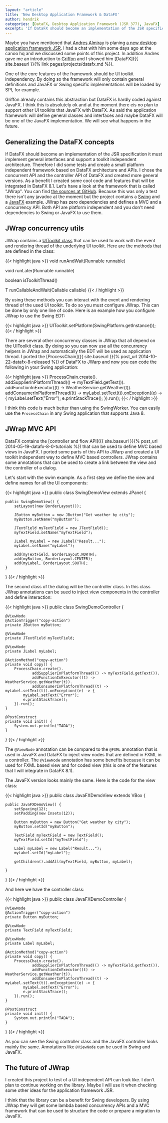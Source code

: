 ```yaml
---
layout: "article"
title: 'New Desktop Application Framework & DataFX'
author: hendrik
categories: [DataFX, Desktop Application Framework (JSR 377), JavaFX]
excerpt: 'If DataFX should become an implementation of the JSR specification it must implement general interfaces and support a toolkit independent architecture.'
---
```

Maybe you have mentioned that [Andres Almiray](https://twitter.com/aalmiray) is planing [a new desktop application framework JSR](http://www.jroller.com/aalmiray/entry/new_desktop_application_framework_jsr). I had a chat with him some days ago at the canoo hq and we discussed some points of this project. In addition Andres gave me an introduction to [Griffon](http://griffon.codehaus.org) and I showed him [DataFX]({{ site.baseurl }}{% link pages/projects/datafx.md %}).

One of the core features of the framework should be UI toolkit independency. By doing so the framework will only contain general definitions and JavaFX or Swing specific implementations will be loaded by SPI, for example.

Griffon already contains this abstraction but DataFX is hardly coded against JavaFX. I think this is absolutely ok and at the moment there eis no plan to support other UI toolkits that JavaFX with DataFX. As said the application framework will define general classes and interfaces and maybe DataFX will be one of the JavaFX implementation. We will see what happens in the future.

## Generalizing the DataFX concepts

If DataFX should become an implementation of the JSR specification it must implement general interfaces and support a toolkit independent architecture. Therefore I did some tests and create a small platform independent framework based on DataFX architecture and APIs. I chose the concurrent API and the controller API of DataFX and created more general versions. As a benefit I created some cool code and features that will be integrated in DataFX 8.1. Let's have a look at the framework that is called "JWrap". You can find [the sources at GitHub](https://github.com/guigarage/jwrap). Because this was only a test there isn't any javadoc at the moment but the project contains a [Swing](https://github.com/guigarage/jwrap/tree/master/src/main/java/com/guigarage/uif/examples/swing) and a [JavaFX](https://github.com/guigarage/jwrap/tree/master/src/main/java/com/guigarage/uif/examples/javafx) example. JWrap has zero dependencies and defines a MVC and a concurrency API. Both API are platform independent and you don't need dependencies to Swing or JavaFX to use them. 

## JWrap concurrency utils

JWrap contains a [UIToolkit class](https://github.com/guigarage/jwrap/blob/master/src/main/java/com/guigarage/uif/concurrent/UIToolkit.java) that can be used to work with the event and rendering thread of the underlying UI toolkit. Here are the methods that are defined in the class:

{{< highlight java >}}
void runAndWait(Runnable runnable)

void runLater(Runnable runnable)

boolean isToolkitThread()

<T> T runCallableAndWait(Callable<T> callable)
{{< / highlight >}}

By using these methods you can interact with the event and rendering thread of the used UI toolkit. To do so you must configure JWrap. This can be done by only one line of code. Here is an example how you configure JWrap to use the Swing EDT:

{{< highlight java >}}
UIToolkit.setPlatform(SwingPlatform.getInstance());
{{< / highlight >}}

There are several other concurrency classes in JWrap that all depend on the UIToolkit class. By doing so you can now use all the concurrency helpers in JWrap and automatically the EDT will be used as application thread. I ported the [ProcessChain]({{ site.baseurl }}{% post_url 2014-10-22-datafx-8-released %}) of DataFX to JWarp and now you can code the following in your Swing application:

{{< highlight java >}}
ProcessChain.create().
    addSupplierInPlatformThread(() -> myTextField.getText()).
    addFunctionInExecutor((t) -> WeatherService.getWeather(t)).
    addConsumerInPlatformThread((t) -> myLabel.setText(t)).onException((e) -> {
        myLabel.setText("Error");
        e.printStackTrace();
    }).run();
{{< / highlight >}}

I think this code is much better than using the SwingWorker. You can easily use the `ProcessChain` in any Swing application that supports Java 8.

## JWrap MVC API

DataFX contains the [controller and flow API]({{ site.baseurl }}{% post_url 2014-05-19-datafx-8-0-tutorials %}) that can be used to define MVC based views in JavaFX. I ported some parts of this API to JWarp and created a UI toolkit independent way to define MVC based controllers. JWrap contains some annotations that can be used to create a link between the view and the controller of a dialog.

Let's start with the swim example. As a first step we define the view and define names for all the UI components:

{{< highlight java >}}
public class SwingDemoView extends JPanel {

    public SwingDemoView() {
        setLayout(new BorderLayout());

        JButton myButton = new JButton("Get weather by city");
        myButton.setName("myButton");

        JTextField myTextField = new JTextField();
        myTextField.setName("myTextField");

        JLabel myLabel = new JLabel("Result...");
        myLabel.setName("myLabel");

        add(myTextField, BorderLayout.NORTH);
        add(myButton, BorderLayout.CENTER);
        add(myLabel, BorderLayout.SOUTH);
    }
}
{{< / highlight >}}

The second class of the dialog will be the controller class. In this class JWrap annotations can be sued to inject view components in the controller and define interaction:

{{< highlight java >}}
public class SwingDemoController {

    @ViewNode
    @ActionTrigger("copy-action")
    private JButton myButton;

    @ViewNode
    private JTextField myTextField;

    @ViewNode
    private JLabel myLabel;

    @ActionMethod("copy-action")
    private void copy() {
        ProcessChain.create().
                addSupplierInPlatformThread(() -> myTextField.getText()).
                addFunctionInExecutor((t) -> WeatherService.getWeather(t)).
                addConsumerInPlatformThread((t) -> myLabel.setText(t)).onException((e) -> {
            myLabel.setText("Error");
            e.printStackTrace();
        }).run();
    }

    @PostConstruct
    private void init() {
        System.out.println("TADA");
    }
}
{{< / highlight >}}

The `@ViewNode` annotation can be compared to the `@FXML` annotation that is used in JavaFX and DataFX to inject view nodes that are defined in FXML in a controller. The `@ViewNode` annotation has some benefits because it can be used for FXML based view and for coded view (this is one of the features that I will integrate in DataFX 8.1).

The JavaFX version looks mainly the same. Here is the code for the view class:

{{< highlight java >}}
public class JavaFXDemoView extends VBox {

    public JavaFXDemoView() {
        setSpacing(12);
        setPadding(new Insets(12));

        Button myButton = new Button("Get weather by city");
        myButton.setId("myButton");

        TextField myTextField = new TextField();
        myTextField.setId("myTextField");

        Label myLabel = new Label("Result...");
        myLabel.setId("myLabel");

        getChildren().addAll(myTextField, myButton, myLabel);

    }
}
{{< / highlight >}}

And here we have the controller class:

{{< highlight java >}}
public class JavaFXDemoController {

    @ViewNode
    @ActionTrigger("copy-action")
    private Button myButton;

    @ViewNode
    private TextField myTextField;

    @ViewNode
    private Label myLabel;

    @ActionMethod("copy-action")
    private void copy() {
        ProcessChain.create().
                addSupplierInPlatformThread(() -> myTextField.getText()).
                addFunctionInExecutor((t) -> WeatherService.getWeather(t)).
                addConsumerInPlatformThread((t) -> myLabel.setText(t)).onException((e) -> {
            myLabel.setText("Error");
            e.printStackTrace();
        }).run();
    }

    @PostConstruct
    private void init() {
        System.out.println("TADA");
    }
}
{{< / highlight >}}

As you can see the Swing controller class and the JavaFX controller looks mainly the same. Annotations like `@ViewNode` can be used in Swing and JavaFX.

## The future of JWrap

I created this project to test of a UI independent API can look like. I don't plan to continue working on the library. Maybe I will use it when checking some other ideas for the application framework JSR.

I think that the library can be a benefit for Swing developers. By using JWrap they will get some lambda based concurrency APIs and a MVC framework that can be used to structure the code or prepare a migration to JavaFX.

